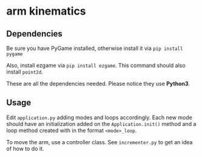# arm kinematics

## Dependencies
Be sure you have PyGame installed, otherwise install it via `pip install pygame`

Also, install ezgame via `pip install ezgame`. This command should also install `point2d`.

These are all the dependencies needed. Please notice they use **Python3**.

## Usage
Edit `application.py` adding modes and loops accordingly. Each new mode should have an initialization added on the `Application.init()` method and a loop method created with in the format `<mode>_loop`.

To move the arm, use a controller class. See `incrementer.py` to get an idea of how to do it.
